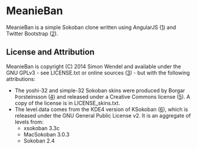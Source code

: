 MeanieBan
=========

MeanieBan is a simple Sokoban clone written using AngularJS ([1]) and Twitter Bootstrap ([2]). 

License and Attribution
-----------------------
MeanieBan is copyright (C) 2014 Simon Wendel and available under the GNU GPLv3 - see LICENSE.txt or online sources ([3]) - 
but with the following attributions:

* The yoshi-32 and simple-32 Sokoban skins were produced by Borgar Þorsteinsson ([4]) and released under a Creative Commons 
  license ([5]). A copy of the license is in LICENSE_skins.txt.
* The level.data comes from the KDE4 version of KSokoban ([6]), which is released under the GNU General Public License v2. 
  It is an aggregate of levels from:
    * xsokoban 3.3c
    * MacSokoban 3.0.3
    * Sokoban 2.4

[1]: https://angularjs.org/                     "AngularJS"
[2]: http://getbootstrap.com/                   "Bootstrap"
[3]: https://www.gnu.org/licenses/gpl-3.0.txt   "GNU GPLv3"
[4]: http://borgar.net/                         "Borgar Þorsteinsson"
[5]: https://github.com/borgar/sokoban-skins/blob/master/LICENCE.txt    "License for yoshi-32 skin"
[6]: http://sourceforge.net/projects/ksokoban/  "KSokoban for KDE4"